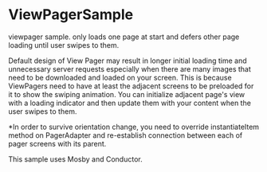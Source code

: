 # ViewPagerSample
viewpager sample. only loads one page at start and defers other page loading until user swipes to them.

Default design of View Pager may result in longer initial loading time and unnecessary server requests 
especially when there are many images that need to be downloaded and loaded on your screen.  This is because ViewPagers need to have at least the adjacent 
screens to be preloaded for it to show the swiping animation.  You can initialize adjacent page's view with a loading indicator and then
update them with your content when the user swipes to them. 

*In order to survive orientation change, you need to override instantiateItem method on PagerAdapter and re-establish connection between
each of pager screens with its parent.

This sample uses Mosby and Conductor.
